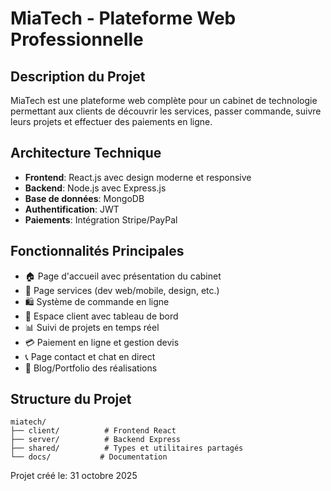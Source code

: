 # MiaTech - Plateforme Web Professionnelle

## Description du Projet

MiaTech est une plateforme web complète pour un cabinet de technologie permettant aux clients de découvrir les services, passer commande, suivre leurs projets et effectuer des paiements en ligne.

## Architecture Technique

- **Frontend**: React.js avec design moderne et responsive
- **Backend**: Node.js avec Express.js
- **Base de données**: MongoDB
- **Authentification**: JWT
- **Paiements**: Intégration Stripe/PayPal

## Fonctionnalités Principales

- 🏠 Page d'accueil avec présentation du cabinet
- 💼 Page services (dev web/mobile, design, etc.)
- 🛍️ Système de commande en ligne
- 👤 Espace client avec tableau de bord
- 📊 Suivi de projets en temps réel
- 💳 Paiement en ligne et gestion devis
- 📞 Page contact et chat en direct
- 📝 Blog/Portfolio des réalisations

## Structure du Projet

```
miatech/
├── client/          # Frontend React
├── server/          # Backend Express
├── shared/          # Types et utilitaires partagés
└── docs/           # Documentation
```

Projet créé le: 31 octobre 2025
